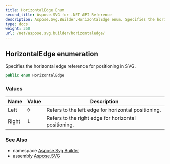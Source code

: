 ```yaml
---
title: HorizontalEdge Enum
second_title: Aspose.SVG for .NET API Reference
description: Aspose.Svg.Builder.HorizontalEdge enum. Specifies the horizontal edge reference for positioning in SVG
type: docs
weight: 350
url: /net/aspose.svg.builder/horizontaledge/
---
```

## HorizontalEdge enumeration

Specifies the horizontal edge reference for positioning in SVG.

```csharp
public enum HorizontalEdge
```

### Values

| Name | Value | Description |
| --- | --- | --- |
| Left | `0` | Refers to the left edge for horizontal positioning. |
| Right | `1` | Refers to the right edge for horizontal positioning. |

### See Also

* namespace [Aspose.Svg.Builder](../../aspose.svg.builder/)
* assembly [Aspose.SVG](../../)
